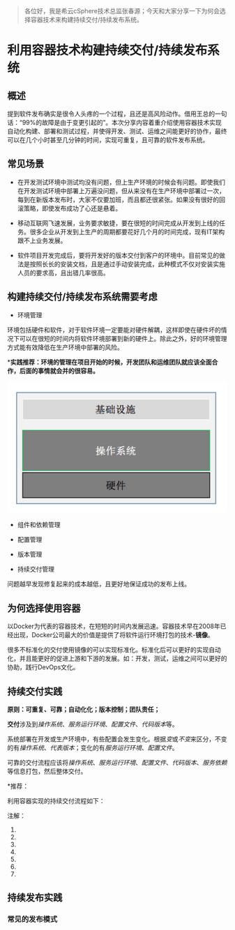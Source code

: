 > 各位好，我是希云cSphere技术总监张春源；今天和大家分享一下为何会选择容器技术来构建持续交付/持续发布系统。

# 利用容器技术构建持续交付/持续发布系统

## 概述

提到软件发布确实是很令人头疼的一个过程，且还是高风险动作。借用王总的一句话：“99%的故障是由于变更引起的”。本次分享内容着重介绍使用容器技术实现自动化构建、部署和测试过程，并使得开发、测试、运维之间能更好的协作，最终可以在几个小时甚至几分钟的时间，实现可重复，且可靠的软件发布系统。

## 常见场景

- 在开发测试环境中测试均没有问题，但上生产环境的时候会有问题。即使我们在开发测试环境中部署上万遍没问题，但从来没有在生产环境中部署过一次，每到在新版本发布时，大家不仅要加班，而且都还很紧张。如果没有很好的回滚策略，即使发布成功了心还是悬着。

- 移动互联网飞速发展，业务要求敏捷，要在很短的时间完成从开发到上线的任务。很多企业从开发到上生产的周期都要花好几个月的时间完成，现有IT架构跟不上业务发展。

- 软件项目开发完成后，要将开发好的版本交付到客户的环境中。目前常见的做法是按照长长的安装文档，且是通过手动安装完成，此种模式不仅对安装实施人员的要求高，且出错几率很高。

## 构建持续交付/持续发布系统需要考虑

- 环境管理

环境包括硬件和软件，对于软件环境一定要能对硬件解耦，这样即使在硬件坏的情况下可以在很短的时间内将软件环境部署到新的硬件上。除此之外，好的环境管理方式能有效降低在生产环境中部署的风险。

***实践推荐：环境的管理在项目开始的时候，开发团队和运维团队就应该全面合作，后面的事情就会并的很容易。**

![base-os](./base-os.jpeg)
- 组件和依赖管理

- 配置管理
- 版本管理
- 持续交付管理


问题越早发现修复起来的成本越低，且更好地保证成功的发布上线。

## 为何选择使用容器

以Docker为代表的容器技术，在短短的时间内发展迅速。容器技术早在2008年已经出现，Docker公司最大的价值是提供了将软件运行环境打包的技术-**镜像**。

很多不标准化的交付使用镜像的可以实现标准化。标准化后可以更好的实现自动化，并且能更好的促进上游和下游的发展。如：开发，测试，运维之间可以更好的协助，践行DevOps文化。

## 持续交付实践

**原则：可重复、可靠；自动化化；版本控制；团队责任；**

**交付**涉及到*操作系统*、*服务运行环境*、*配置文件*、*代码版本*等。

系统部署在开发或生产环境中，有些配置会发生变化。根据*变*或*不变*来区分，不变的有*操作系统*、*代表版本*；变化的有*服务运行环境*、*配置文件*。

可靠的交付流程应该将*操作系统*、*服务运行环境*、*配置文件*、*代码版本*、*服务依赖*等信息打包，然后整体交付。

*推荐：

利用容器实现的持续交付流程如下：

注解：

1.
2.
3.
4.
5.
6.
7.

## 持续发布实践

### 常见的发布模式

